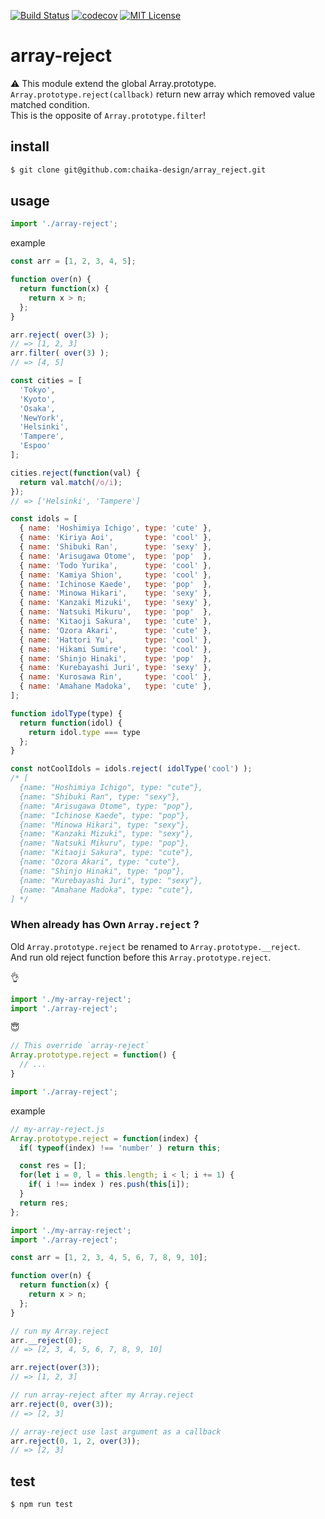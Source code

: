 [![Build Status](https://travis-ci.org/chaika-design/array_reject.svg?branch=master)](https://travis-ci.org/chaika-design/array_reject)
[![codecov](https://codecov.io/gh/chaika-design/array_reject/branch/master/graph/badge.svg)](https://codecov.io/gh/chaika-design/array_reject)
[![MIT License](http://img.shields.io/badge/license-MIT-green.svg?style=flat)](https://github.com/chaika-design/array_reject/blob/master/package.json)

# array-reject

:warning: This module extend the global Array.prototype.  
`Array.prototype.reject(callback)` return new array which removed value matched condition.  
This is the opposite of `Array.prototype.filter`!

## install

```sh
$ git clone git@github.com:chaika-design/array_reject.git
```

## usage

```js
import './array-reject';
```

example

```js
const arr = [1, 2, 3, 4, 5];

function over(n) {
  return function(x) {
    return x > n;
  };
}

arr.reject( over(3) );
// => [1, 2, 3]
arr.filter( over(3) );
// => [4, 5]
```

```js
const cities = [
  'Tokyo',
  'Kyoto',
  'Osaka',
  'NewYork',
  'Helsinki',
  'Tampere',
  'Espoo'
];

cities.reject(function(val) {
  return val.match(/o/i);
});
// => ['Helsinki', 'Tampere']
```

```js
const idols = [
  { name: 'Hoshimiya Ichigo', type: 'cute' },
  { name: 'Kiriya Aoi',       type: 'cool' },
  { name: 'Shibuki Ran',      type: 'sexy' },
  { name: 'Arisugawa Otome',  type: 'pop'  },
  { name: 'Todo Yurika',      type: 'cool' },
  { name: 'Kamiya Shion',     type: 'cool' },
  { name: 'Ichinose Kaede',   type: 'pop'  },
  { name: 'Minowa Hikari',    type: 'sexy' },
  { name: 'Kanzaki Mizuki',   type: 'sexy' },
  { name: 'Natsuki Mikuru',   type: 'pop'  },
  { name: 'Kitaoji Sakura',   type: 'cute' },
  { name: 'Ozora Akari',      type: 'cute' },
  { name: 'Hattori Yu',       type: 'cool' },
  { name: 'Hikami Sumire',    type: 'cool' },
  { name: 'Shinjo Hinaki',    type: 'pop'  },
  { name: 'Kurebayashi Juri', type: 'sexy' },
  { name: 'Kurosawa Rin',     type: 'cool' },
  { name: 'Amahane Madoka',   type: 'cute' },
];

function idolType(type) {
  return function(idol) {
    return idol.type === type
  };
}

const notCoolIdols = idols.reject( idolType('cool') );
/* [
  {name: "Hoshimiya Ichigo", type: "cute"},
  {name: "Shibuki Ran", type: "sexy"},
  {name: "Arisugawa Otome", type: "pop"},
  {name: "Ichinose Kaede", type: "pop"},
  {name: "Minowa Hikari", type: "sexy"},
  {name: "Kanzaki Mizuki", type: "sexy"},
  {name: "Natsuki Mikuru", type: "pop"},
  {name: "Kitaoji Sakura", type: "cute"},
  {name: "Ozora Akari", type: "cute"},
  {name: "Shinjo Hinaki", type: "pop"},
  {name: "Kurebayashi Juri", type: "sexy"},
  {name: "Amahane Madoka", type: "cute"},
] */
```

### When already has Own `Array.reject` ?

Old `Array.prototype.reject` be renamed to `Array.prototype.__reject`.  
And run old reject function before this `Array.prototype.reject`.

:ok_hand:
```js
import './my-array-reject';
import './array-reject';
```

:innocent:
```js
// This override `array-reject` 
Array.prototype.reject = function() {
  // ...
}

import './array-reject';
```

example

```js
// my-array-reject.js
Array.prototype.reject = function(index) {
  if( typeof(index) !== 'number' ) return this;

  const res = [];
  for(let i = 0, l = this.length; i < l; i += 1) {
    if( i !== index ) res.push(this[i]);
  }
  return res;
};
```

```js
import './my-array-reject';
import './array-reject';

const arr = [1, 2, 3, 4, 5, 6, 7, 8, 9, 10];

function over(n) {
  return function(x) {
    return x > n;
  };
}

// run my Array.reject
arr.__reject(0);
// => [2, 3, 4, 5, 6, 7, 8, 9, 10]

arr.reject(over(3));
// => [1, 2, 3]

// run array-reject after my Array.reject
arr.reject(0, over(3));
// => [2, 3]

// array-reject use last argument as a callback
arr.reject(0, 1, 2, over(3));
// => [2, 3]
```

## test

```sh
$ npm run test
```
